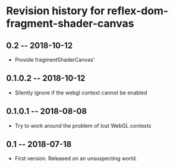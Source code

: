 # Revision history for reflex-dom-fragment-shader-canvas

## 0.2 -- 2018-10-12

* Provide fragmentShaderCanvas'

## 0.1.0.2 -- 2018-10-12

* Silently ignore if the webgl context cannot be enabled

## 0.1.0.1 -- 2018-08-08

* Try to work around the problem of lost WebGL contexts

## 0.1 -- 2018-07-18

* First version. Released on an unsuspecting world.
